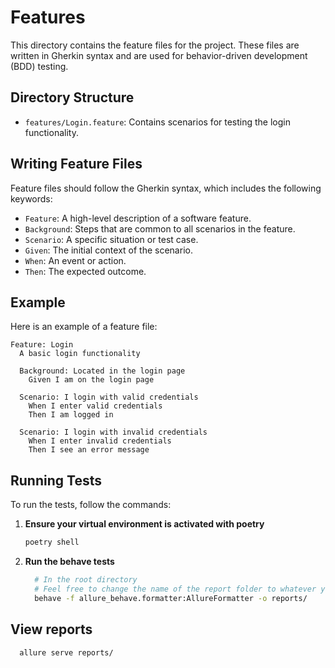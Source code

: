 # Features

This directory contains the feature files for the project. These files are written in Gherkin syntax and are used for behavior-driven development (BDD) testing.

## Directory Structure

- `features/Login.feature`: Contains scenarios for testing the login functionality.

## Writing Feature Files

Feature files should follow the Gherkin syntax, which includes the following keywords:
- `Feature`: A high-level description of a software feature.
- `Background`: Steps that are common to all scenarios in the feature.
- `Scenario`: A specific situation or test case.
- `Given`: The initial context of the scenario.
- `When`: An event or action.
- `Then`: The expected outcome.

## Example

Here is an example of a feature file:

```gherkin
Feature: Login
  A basic login functionality

  Background: Located in the login page
    Given I am on the login page

  Scenario: I login with valid credentials
    When I enter valid credentials
    Then I am logged in

  Scenario: I login with invalid credentials
    When I enter invalid credentials
    Then I see an error message
```

## Running Tests

To run the tests, follow the commands:

1. **Ensure your virtual environment is activated with poetry**
    ```sh
    poetry shell
    ```
2. **Run the behave tests**
    ```sh
      # In the root directory
      # Feel free to change the name of the report folder to whatever you like
      behave -f allure_behave.formatter:AllureFormatter -o reports/
    ```

## View reports

```sh
  allure serve reports/
```